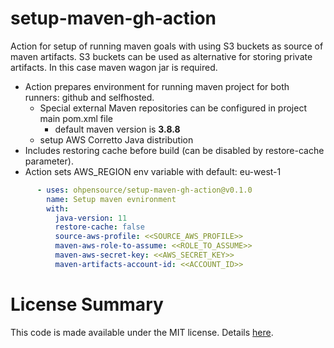 # setup-maven-gh-action

Action for setup of running maven goals with using S3 buckets as source of maven artifacts.
S3 buckets can be used as alternative for storing private artifacts. In this case maven wagon jar is required.

* Action prepares environment for running maven project for both runners: github and selfhosted.
  * Special external Maven repositories can be configured in project main pom.xml file
    * default maven version is **3.8.8**
  * setup AWS Corretto Java distribution
* Includes restoring cache before build (can be disabled by restore-cache parameter).
* Action sets AWS_REGION env variable with default: eu-west-1

```yaml
      - uses: ohpensource/setup-maven-gh-action@v0.1.0
        name: Setup maven evnironment
        with:
          java-version: 11
          restore-cache: false
          source-aws-profile: <<SOURCE_AWS_PROFILE>>
          maven-aws-role-to-assume: <<ROLE_TO_ASSUME>>
          maven-aws-secret-key: <<AWS_SECRET_KEY>>
          maven-artifacts-account-id: <<ACCOUNT_ID>>
```


# License Summary

This code is made available under the MIT license. Details [here](LICENSE).

